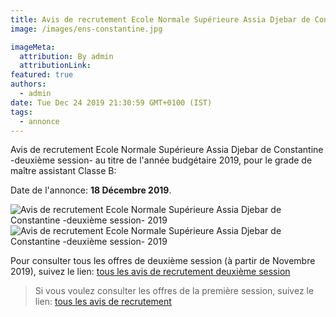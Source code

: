 ```yaml
---
title: Avis de recrutement Ecole Normale Supérieure Assia Djebar de Constantine -deuxième session-
image: /images/ens-constantine.jpg

imageMeta:
  attribution: By admin
  attributionLink:
featured: true
authors:
  - admin
date: Tue Dec 24 2019 21:30:59 GMT+0100 (IST)
tags:
  - annonce
---
```

Avis de recrutement Ecole Normale Supérieure Assia Djebar de Constantine -deuxième session- au titre de l'année budgétaire 2019, pour le grade de maître assistant Classe B:

Date de l'annonce: **18 Décembre 2019**.

![Avis de recrutement Ecole Normale Supérieure Assia Djebar de Constantine -deuxième session- 2019](/images/avis-de-recr-ecole-normale-superieure-constantine-deuxieme-session.jpg)
![Avis de recrutement Ecole Normale Supérieure Assia Djebar de Constantine -deuxième session- 2019](/images/avis-de-recr-universite-ouargla-deuxieme-session-2.jpg)


Pour consulter tous les offres de deuxième session (à partir de Novembre 2019), suivez le lien: [tous les avis de recrutement deuxième session](/tous-les-avis-de-recrutement-mitre-assistant-classe-b-au-titre-de-l-annee-2019-deuxieme-session/)

>Si vous voulez consulter les offres de la première session, suivez le lien: [tous les avis de recrutement](/tous_les_avis_de_recrutement_annee_budgetaire_2019/)
